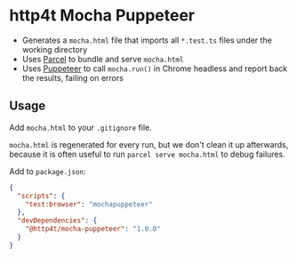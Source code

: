 # http4t Mocha Puppeteer

* Generates a `mocha.html` file that imports all `*.test.ts` files under the
  working directory
* Uses [Parcel](https://parceljs.org) to bundle and serve `mocha.html`
* Uses [Puppeteer](https://github.com/puppeteer/puppeteer/) to call `mocha.run()`
  in Chrome headless and report back the results, failing on errors

## Usage

Add `mocha.html` to your `.gitignore` file.

`mocha.html` is regenerated for every run, but we don't clean it up afterwards,
because it is often useful to run `parcel serve mocha.html` to debug failures.

Add to `package.json`:

```json
{
  "scripts": {
    "test:browser": "mochapuppeteer"
  },
  "devDependencies": {
    "@http4t/mocha-puppeteer": "1.0.0"
  }
}
```
